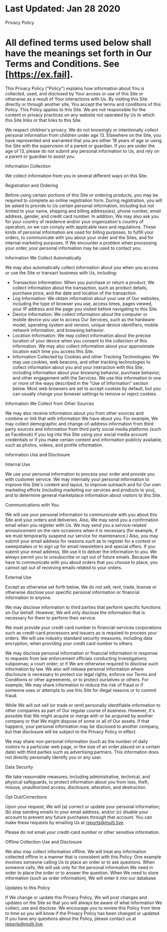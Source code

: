 Last Updated: Jan 28 2020
=========================

Privacy Policy

All defined terms used below shall have the meanings set forth in Our Terms and Conditions. See [https://ex.fail].
===========================================================================================================================================

This Privacy Policy ("Policy") explains how information about You is collected, used, and disclosed by Your access or use of this Site or otherwise as a result of Your interactions with Us. By visiting this Site directly or through another site, You accept the terms and conditions of this Policy. This Policy applies to this Site. We are not responsible for the content or privacy practices on any website not operated by Us to which this Site links or that links to this Site.

We respect children's privacy. We do not knowingly or intentionally collect personal information from children under age 13. Elsewhere on the Site, you have represented and warranted that you are either 18 years of age or using the Site with the supervision of a parent or guardian. If you are under the age of 13, please do not submit any personal information to Us, and rely on a parent or guardian to assist you.

Information Collection

We collect information from you in several different ways on this Site.

Registration and Ordering

Before using certain portions of this Site or ordering products, you may be required to complete an online registration form. During registration, you will be asked to provide to Us certain personal information, including but not limited to your name, shipping and billing address(es), phone number, email address, gender, and credit card number. In addition, We may also ask you for your country of residence and/or your organization's country of operation, so we can comply with applicable laws and regulations. These kinds of personal information are used for billing purposes, to fulfill your orders, to communicate with you about your order and the Sites, and for internal marketing purposes. If We encounter a problem when processing your order, your personal information may be used to contact you.

Information We Collect Automatically

We may also automatically collect information about you when you access or use the Site or transact business with Us, including:

-   Transaction Information:  When you purchase or return a product, We collect information about the transaction, such as product details, purchase price, and the date and location of the transaction.
-   Log Information: We obtain information about your use of Our websites, including the type of browser you use, access times, pages viewed, your IP address and the page you visited before navigating to this Site.
-   Device Information: We collect information about the computer or mobile device you use to access Our Services, such as the hardware model, operating system and version, unique device identifiers, mobile network information, and browsing behavior.
-   Location Information: We may collect information about the precise location of your device when you consent to the collection of this information. We may also collect information about your approximate location each time you access this Site.
-   Information Collected by Cookies and other Tracking Technologies: We may use cookies, web beacons, and other tracking technologies to collect information about you and your interaction with this Site, including information about your browsing behavior, purchase behavior, and other engagement with the Services. We use this information in one or more of the ways described in the "Use of Information" section below. Most web browsers are set to accept cookies by default, but you can usually change your browser settings to remove or reject cookies.

Information We Collect from Other Sources

We may also receive information about you from other sources and combine or link that with information We have about you. For example, We may collect demographic and change-of-address information from third party sources and information from third party social media platforms (such as Facebook) if you log into this Site using your social media account credentials or if you make certain content and information publicly available, such as photos, videos, and profile information.

Information Use and Disclosure

Internal Use

We use your personal information to process your order and provide you with customer service. We may internally your personal information to improve this Site's content and layout, to improve outreach and for Our own marketing efforts (including marketing our services and products to you), and to determine general marketplace information about visitors to this Site.

Communications with You

We will use your personal information to communicate with you about this Site and your orders and deliveries. Also, We may send you a confirmation email when you register with Us. We may send you a service-related announcement on the rare occasions when it is necessary (for example, if we must temporarily suspend our service for maintenance.) Also, you may submit your email address for reasons such as to register for a contest or sweepstakes or to sign up for email newsletters and special offers. If you submit your email address, We use it to deliver the information to you. We always permit you to unsubscribe or opt out of future emails. Because We have to communicate with you about orders that you choose to place, you cannot opt out of receiving emails related to your orders.

External Use

Except as otherwise set forth below, We do not sell, rent, trade, license or otherwise disclose your specific personal information or financial information to anyone.

We may disclose information to third parties that perform specific functions on Our behalf.  However, We will only disclose the information that is necessary for them to perform their service.

We must provide your credit card number to financial-services corporations such as credit-card processors and issuers as is required to process your orders.  We will use industry standard security measures, including data encryption, when providing your credit card number to others.

We may disclose personal information or financial information in response to requests from law enforcement officials conducting investigations; subpoenas; a court order; or if We are otherwise required to disclose such information by law. We also will release personal information where disclosure is necessary to protect our legal rights, enforce our Terms and Conditions or other agreements, or to protect ourselves or others. For example, We may share information to reduce the risk of fraud or if someone uses or attempts to use this Site for illegal reasons or to commit fraud.

While We will not sell (or trade or rent) personally identifiable information to other companies as part of Our regular course of business. However, it's possible that We might acquire or merge with or be acquired by another company or that We might dispose of some or all of Our assets. If that happens, your personal information may be disclosed to another company, but that disclosure will be subject to the Privacy Policy in effect.

We may share non-personal information (such as the number of daily visitors to a particular web page, or the size of an order placed on a certain date) with third parties such as advertising partners. This information does not directly personally identify you or any user.

Data Security

We take reasonable measures, including administrative, technical, and physical safeguards, to protect information about you from loss, theft, misuse, unauthorized access, disclosure, alteration, and destruction.

Opt Out/Corrections

Upon your request, We will (a) correct or update your personal information; (b) stop sending emails to your email address; and/or (c) disable your account to prevent any future purchases through that account. You can make these requests by emailing Us at reports@multi.live.

Please do not email your credit-card number or other sensitive information.

Offline Collection Use and Disclosure

We also may collect information offline. We will treat any information collected offline in a manner that is consistent with this Policy.  One example involves someone calling Us to place an order or to ask questions. When someone calls, We will ask only for the personal information We need in order to place the order or to answer the question. When We need to store information (such as order information), We will enter it into our database.

Updates to this Policy

If We change or update this Privacy Policy, We will post changes and updates on the Site so that you will always be aware of what information We collect, use and disclose. We encourage you to review this Policy from time to time so you will know if the Privacy Policy has been changed or updated. If you have any questions about the Policy, please contact us at reports@multi.live.
